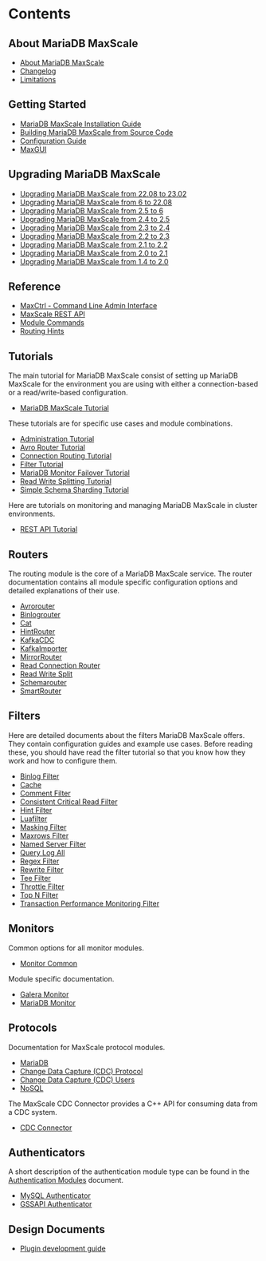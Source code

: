 
# Contents

## About MariaDB MaxScale

 - [About MariaDB MaxScale](About/About-MaxScale.md)
 - [Changelog](Changelog.md)
 - [Limitations](About/Limitations.md)

## Getting Started

 - [MariaDB MaxScale Installation Guide](Getting-Started/MariaDB-MaxScale-Installation-Guide.md)
 - [Building MariaDB MaxScale from Source Code](Getting-Started/Building-MaxScale-from-Source-Code.md)
 - [Configuration Guide](Getting-Started/Configuration-Guide.md)
 - [MaxGUI](Getting-Started/MaxGUI.md)

## Upgrading MariaDB MaxScale

- [Upgrading MariaDB MaxScale from 22.08 to 23.02](Upgrading/Upgrading-To-MaxScale-23.02.md)
- [Upgrading MariaDB MaxScale from 6 to 22.08](Upgrading/Upgrading-To-MaxScale-22.08.md)
- [Upgrading MariaDB MaxScale from 2.5 to 6](Upgrading/Upgrading-To-MaxScale-6.md)
- [Upgrading MariaDB MaxScale from 2.4 to 2.5](Upgrading/Upgrading-To-MaxScale-2.5.md)
- [Upgrading MariaDB MaxScale from 2.3 to 2.4](Upgrading/Upgrading-To-MaxScale-2.4.md)
- [Upgrading MariaDB MaxScale from 2.2 to 2.3](Upgrading/Upgrading-To-MaxScale-2.3.md)
- [Upgrading MariaDB MaxScale from 2.1 to 2.2](Upgrading/Upgrading-To-MaxScale-2.2.md)
- [Upgrading MariaDB MaxScale from 2.0 to 2.1](Upgrading/Upgrading-To-MaxScale-2.1.md)
- [Upgrading MariaDB MaxScale from 1.4 to 2.0](Upgrading/Upgrading-To-MaxScale-2.0.md)

## Reference

 - [MaxCtrl - Command Line Admin Interface](Reference/MaxCtrl.md)
 - [MaxScale REST API](REST-API/API.md)
 - [Module Commands](Reference/Module-Commands.md)
 - [Routing Hints](Reference/Hint-Syntax.md)

## Tutorials

The main tutorial for MariaDB MaxScale consist of setting up MariaDB MaxScale for the environment you are using with either a connection-based or a read/write-based configuration.

 - [MariaDB MaxScale Tutorial](Tutorials/MaxScale-Tutorial.md)

These tutorials are for specific use cases and module combinations.

 - [Administration Tutorial](Tutorials/Administration-Tutorial.md)
 - [Avro Router Tutorial](Tutorials/Avrorouter-Tutorial.md)
 - [Connection Routing Tutorial](Tutorials/Connection-Routing-Tutorial.md)
 - [Filter Tutorial](Tutorials/Filter-Tutorial.md)
 - [MariaDB Monitor Failover Tutorial](Tutorials/MariaDB-Monitor-Failover.md)
 - [Read Write Splitting Tutorial](Tutorials/Read-Write-Splitting-Tutorial.md)
 - [Simple Schema Sharding Tutorial](Tutorials/Simple-Sharding-Tutorial.md)

Here are tutorials on monitoring and managing MariaDB MaxScale in cluster environments.

 - [REST API Tutorial](Tutorials/REST-API-Tutorial.md)

## Routers

The routing module is the core of a MariaDB MaxScale service. The router documentation
contains all module specific configuration options and detailed explanations
of their use.

 - [Avrorouter](Routers/Avrorouter.md)
 - [Binlogrouter](Routers/Binlogrouter.md)
 - [Cat](Routers/Cat.md)
 - [HintRouter](Routers/HintRouter.md)
 - [KafkaCDC](Routers/KafkaCDC.md)
 - [KafkaImporter](Routers/KafkaImporter.md)
 - [MirrorRouter](Routers/Mirror.md)
 - [Read Connection Router](Routers/ReadConnRoute.md)
 - [Read Write Split](Routers/ReadWriteSplit.md)
 - [Schemarouter](Routers/SchemaRouter.md)
 - [SmartRouter](Routers/SmartRouter.md)

## Filters

Here are detailed documents about the filters MariaDB MaxScale offers. They contain configuration guides and example use cases. Before reading these, you should have read the filter tutorial so that you know how they work and how to configure them.

 - [Binlog Filter](Filters/BinlogFilter.md)
 - [Cache](Filters/Cache.md)
 - [Comment Filter](Filters/Comment.md)
 - [Consistent Critical Read Filter](Filters/CCRFilter.md)
 - [Hint Filter](Filters/Hintfilter.md)
 - [Luafilter](Filters/Luafilter.md)
 - [Masking Filter](Filters/Masking.md)
 - [Maxrows Filter](Filters/Maxrows.md)
 - [Named Server Filter](Filters/Named-Server-Filter.md)
 - [Query Log All](Filters/Query-Log-All-Filter.md)
 - [Regex Filter](Filters/Regex-Filter.md)
 - [Rewrite Filter](Filters/RewriteFilter.md)
 - [Tee Filter](Filters/Tee-Filter.md)
 - [Throttle Filter](Filters/Throttle.md)
 - [Top N Filter](Filters/Top-N-Filter.md)
 - [Transaction Performance Monitoring Filter](Filters/Transaction-Performance-Monitoring-Filter.md)

## Monitors

Common options for all monitor modules.

 - [Monitor Common](Monitors/Monitor-Common.md)

Module specific documentation.

 - [Galera Monitor](Monitors/Galera-Monitor.md)
 - [MariaDB Monitor](Monitors/MariaDB-Monitor.md)

## Protocols

Documentation for MaxScale protocol modules.

 - [MariaDB](Protocols/MariaDB.md)
 - [Change Data Capture (CDC) Protocol](Protocols/CDC.md)
 - [Change Data Capture (CDC) Users](Protocols/CDC_users.md)
 - [NoSQL](Protocols/NoSQL.md)

The MaxScale CDC Connector provides a C++ API for consuming data from a CDC system.

 - [CDC Connector](Connectors/CDC-Connector.md)

## Authenticators

A short description of the authentication module type can be found in the
[Authentication Modules](Authenticators/Authentication-Modules.md)
document.

 - [MySQL Authenticator](Authenticators/MySQL-Authenticator.md)
 - [GSSAPI Authenticator](Authenticators/GSSAPI-Authenticator.md)

## Design Documents

 - [Plugin development guide](Design-Documents/Plugin-development-guide.md)
